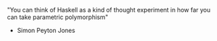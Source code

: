 "You can think of Haskell as a kind of thought experiment in how far you can take parametric polymorphism"
- Simon Peyton Jones
